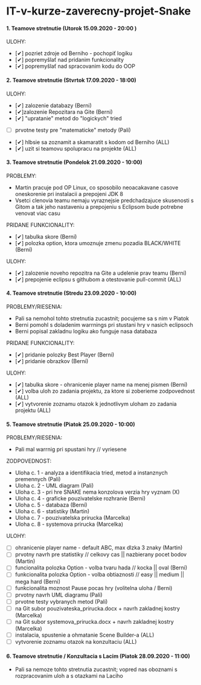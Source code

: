 # IT-v-kurze-zaverecny-projet-Snake
#### 1. Teamove stretnutie (Utorok 15.09.2020 - 20:00 )
ULOHY:
- [✔] pozriet zdroje od Berniho - pochopiť logiku
- [✔] popremyšlať nad pridanim funkcionality
- [✔] popremyšlať nad spracovanim kodu do OOP

#### 2. Teamove stretnutie (Stvrtok 17.09.2020 - 18:00)
ULOHY:
- [✔] zalozenie databazy (Berni)
- [✔]zalozenie Repozitara na Gite (Berni)
- [✔] "upratanie" metod do "logickych" tried
- [ ] prvotne testy pre "matematicke" metody (Pali)
- [✔] hlbsie sa zoznamit a skamaratit s kodom od Berniho (ALL)
- [✔] uzit si teamovu spolupracu na projekte (ALL)   

#### 3. Teamove stretnutie (Pondelok 21.09.2020 - 10:00)
PROBLEMY:
- Martin pracuje pod OP Linux, co sposobilo neoacakavane casove oneskorenie pri instalacii a prepojeni JDK 8
- Vsetci clenovia teamu nemaju vyraznejsie predchadzajuce skusenosti s Gitom a tak jeho nastaveniu a prepojeniu s Eclipsom bude potrebne venovat viac casu

PRIDANE FUNKCIONALITY:
- [✔] tabulka skore (Berni)
- [✔] polozka option, ktora umoznuje zmenu pozadia BLACK/WHITE (Berni)

ULOHY:
- [✔] zalozenie noveho repozitra na Gite a udelenie prav teamu (Berni)
- [✔] prepojenie eclipsu s githubom a otestovanie pull-commit (ALL)

#### 4. Teamove stretnutie (Stredu 23.09.2020 - 10:00)
PROBLEMY/RIESENIA:
- Pali sa nemohol tohto stretnutia zucastnit; pocujeme sa s nim v Piatok
- Berni pomohl s doladenim warrnings pri stustani hry v nasich eclipsoch
- Berni popisal zakladnu logiku ako funguje nasa databaza

PRIDANE FUNKCIONALITY:
- [✔] pridanie polozky Best Player (Berni)
- [✔] pridanie obrazkov (Berni)

ULOHY:
- [✔] tabulka skore - ohranicenie player name na menej pismen (Berni)
- [✔] volba uloh zo zadania projektu, za ktore si zoberieme zodpovednost (ALL)
- [✔] vytvorenie zoznamu otazok k jednotlivym uloham zo zadania projektu (ALL)

#### 5. Teamove stretnutie (Piatok 25.09.2020 - 10:00)
PROBLEMY/RIESENIA:
- Pali mal warrnig pri spustani hry // vyriesene

ZODPOVEDNOST:
- Uloha c. 1 - analyza a identifikacia tried, metod a instanznych premennych (Pali)
- Uloha c. 2 - UML diagram (Pali)
- Uloha c. 3 - pri hre SNAKE nema konzolova verzia hry vyznam (X)
- Uloha c. 4 - graficke pouzivatelske rozhranie (Berni)
- Uloha c. 5 - databaza (Berni)
- Uloha c. 6 - statistiky (Martin)
- Uloha c. 7 - pouzivatelska prirucka (Marcelka)
- Uloha c. 8 - systemova prirucka (Marcelka)

ULOHY:
- [ ] ohranicenie player name - default ABC, max dlzka 3 znaky (Martin)
- [ ] prvotny navrh pre statistiky // celkovy cas || nazbierany pocet bodov (Martin)
- [ ] funcionalita polozka Option - volba tvaru hada // kocka || oval (Berni)
- [ ] funkcionalita polozka Option - volba obtiaznosti // easy || medium || mega hard (Berni)
- [ ] funkcionalita moznost Pause pocas hry (volitelna uloha / Berni)
- [ ] prvotny navrh UML diagramu (Pali)
- [ ] prvotne testy vybranych metod (Pali)
- [ ] na Git subor pouzivateska_prirucka.docx + navrh zakladnej kostry (Marcelka)
- [ ] na Git subor systemova_prirucka.docx + navrh zakladnej kostry (Marcelka)
- [ ] instalacia, spustenie a ohmatanie Scene Builder-a (ALL)
- [ ] vytvorenie zoznamu otazok na konzultaciu (ALL)

#### 6. Teamove stretnutie / Konzultacia s Lacim (Piatok 28.09.2020 - 11:00)
- Pali sa nemoze tohto stretnutia zucastnit; vopred nas oboznami s rozpracovanim uloh a s otazkami na Laciho
